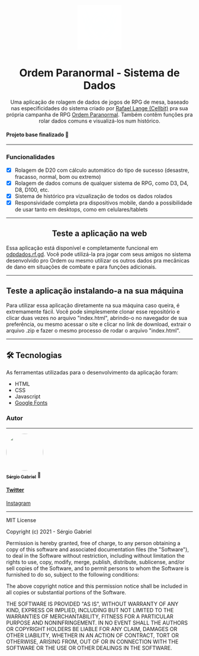 <h1 align="center">
	<img alt="Logo da Ordem" title="Logo da Ordem" src="./config/logo-ordem-branca.png">
</h1>

<h1 align="center">Ordem Paranormal - Sistema de Dados</h1>
<p align="center">Uma aplicação de rolagem de dados de jogos de RPG de mesa, baseado nas especificidades do sistema criado por <a href="https://twitter.com/cellbit">Rafael Lange (Cellbit)</a> pra sua própria campanha de RPG <a href="https://www.youtube.com/watch?v=SsUWqdWO7OM">Ordem Paranormal</a>. Também contêm funções pra rolar dados comuns e visualizá-los num histórico.</p>
<h4>Projeto base finalizado 🚀</h4>
<hr>
<h3>Funcionalidades</h3>

- [x] Rolagem de D20 com cálculo automático do tipo de sucesso (desastre, fracasso, normal, bom ou extremo)
- [x] Rolagem de dados comuns de qualquer sistema de RPG, como D3, D4, D8, D100, etc.
- [x] Sistema de histórico pra vizualização de todos os dados rolados
- [x] Responsividade completa pra dispositivos mobile, dando a possibilidade de usar tanto em desktops, como em celulares/tablets

<hr>
<h2 align="center">Teste a aplicação na web</h2>
<p>Essa aplicação está disponível e completamente funcional em <a href="http://odpdados.rf.gd/?i=1">odpdados.rf.gd</a>. Você pode utilizá-la pra jogar com seus amigos no sistema desenvolvido pro Ordem ou mesmo utilizar os outros dados pra mecânicas de dano em situações de combate e para funções adicionais.</p>

<hr>
<h2>Teste a aplicação instalando-a na sua máquina</h2>
<p>Para utilizar essa aplicação diretamente na sua máquina caso queira, é extremamente fácil. Você pode simplesmente clonar esse repositório e clicar duas vezes no arquivo "index.html", abrindo-o no navegador de sua preferência, ou mesmo acessar o site e clicar no link de download, extrair o arquivo .zip e fazer o mesmo processo de rodar o arquivo "index.html".</p>

<hr>
<h2>🛠 Tecnologias</h2>

As ferramentas utilizadas para o desenvolvimento da aplicação foram:

- HTML
- CSS
- Javascript
- <a href="https://fonts.google.com/">Google Fonts</a>

### Autor
---

<a href="https://github.com/0horaa">
 <img style="border-radius: 50%;" src="https://github.com/0horaa.png" width="100px;" height="100px" alt=""/>
 <br />
 <sub><b>Sérgio Gabriel</b></sub></a> 🚀


<a href="https://twitter.com/0hora_"><h4>Twitter</h4></a>
<a href="https://www.instagram.com/sergio_gbrl/">Instagram</a>

<hr> 
MIT License

Copyright (c) 2021 - Sérgio Gabriel

Permission is hereby granted, free of charge, to any person obtaining a copy
of this software and associated documentation files (the "Software"), to deal
in the Software without restriction, including without limitation the rights
to use, copy, modify, merge, publish, distribute, sublicense, and/or sell
copies of the Software, and to permit persons to whom the Software is
furnished to do so, subject to the following conditions:

The above copyright notice and this permission notice shall be included in all
copies or substantial portions of the Software.

THE SOFTWARE IS PROVIDED "AS IS", WITHOUT WARRANTY OF ANY KIND, EXPRESS OR
IMPLIED, INCLUDING BUT NOT LIMITED TO THE WARRANTIES OF MERCHANTABILITY,
FITNESS FOR A PARTICULAR PURPOSE AND NONINFRINGEMENT. IN NO EVENT SHALL THE
AUTHORS OR COPYRIGHT HOLDERS BE LIABLE FOR ANY CLAIM, DAMAGES OR OTHER
LIABILITY, WHETHER IN AN ACTION OF CONTRACT, TORT OR OTHERWISE, ARISING FROM,
OUT OF OR IN CONNECTION WITH THE SOFTWARE OR THE USE OR OTHER DEALINGS IN THE
SOFTWARE. 